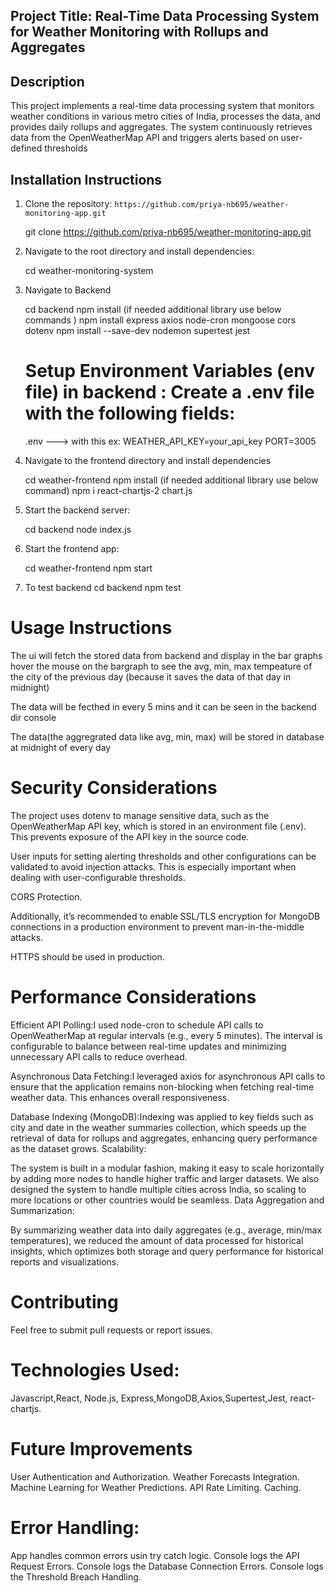 ## Project Title: Real-Time Data Processing System for Weather Monitoring with Rollups and Aggregates

## Description
This project implements a real-time data processing system that monitors weather conditions in various metro cities of India, processes the data, and provides daily rollups and aggregates. The system continuously retrieves data from the OpenWeatherMap API and triggers alerts based on user-defined thresholds

## Installation Instructions
1. Clone the repository: `https://github.com/priya-nb695/weather-monitoring-app.git`
   
    git clone https://github.com/priya-nb695/weather-monitoring-app.git

2. Navigate to the root directory and install dependencies: 
   
    cd  weather-monitoring-system
    
3. Navigate to Backend

     cd backend 
     npm install
     (if needed additional library use below commands ) 
     npm install express axios node-cron mongoose cors dotenv
     npm install --save-dev nodemon supertest jest
   
    # Setup Environment Variables (env file)  in backend  : Create a .env file with the following fields:
    .env ---> with this 
     ex:   WEATHER_API_KEY=your_api_key
           PORT=3005
4. Navigate to the frontend directory and install dependencies
   
    cd weather-frontend
    npm install
    (if needed additional library use below command)
    npm i  react-chartjs-2 chart.js


5. Start the backend server:
   
   cd backend
   node index.js
  
6. Start the frontend app:

   cd weather-frontend
   npm start

7. To test backend 
   cd backend
   npm test


# Usage Instructions

The ui will fetch the stored data from backend and display in the bar graphs 
hover the mouse on the bargraph  to see the avg, min, max tempeature of the city of the previous  day (because it saves the data of that day in midnight)

The  data will be fecthed in every 5 mins and it can be seen in the backend dir console

The  data(the aggregrated data like avg, min, max) will be stored in database at midnight of every day 

# Security Considerations

The project uses dotenv to manage sensitive data, such as the OpenWeatherMap API key, which is stored in an environment file (.env). This prevents exposure of the API key in the source code.

User inputs for setting alerting thresholds and other configurations can be validated to avoid injection attacks. This is especially important when dealing with user-configurable thresholds.

CORS Protection.

Additionally, it’s recommended to enable SSL/TLS encryption for MongoDB connections in a production environment to prevent man-in-the-middle attacks.

HTTPS should be used in production.

# Performance Considerations

Efficient API Polling:I used node-cron to schedule API calls to OpenWeatherMap at regular intervals (e.g., every 5 minutes). The interval is configurable to balance between real-time updates and minimizing unnecessary API calls to reduce overhead.

Asynchronous Data Fetching:I leveraged axios for asynchronous API calls to ensure that the application remains non-blocking when fetching real-time weather data. This enhances overall responsiveness.

Database Indexing (MongoDB):Indexing was applied to key fields such as city and date in the weather summaries collection, which speeds up the retrieval of data for rollups and aggregates, enhancing query performance as the dataset grows.
Scalability:

The system is built in a modular fashion, making it easy to scale horizontally by adding more nodes to handle higher traffic and larger datasets. We also designed the system to handle multiple cities across India, so scaling to more locations or other countries would be seamless.
Data Aggregation and Summarization:

By summarizing weather data into daily aggregates (e.g., average, min/max temperatures), we reduced the amount of data processed for historical insights, which optimizes both storage and query performance for historical reports and visualizations.

# Contributing
Feel free to submit pull requests or report issues.

# Technologies Used:
Javascript,React, Node.js, Express,MongoDB,Axios,Supertest,Jest, react-chartjs.

# Future Improvements
User Authentication and Authorization.
Weather Forecasts Integration.
Machine Learning for Weather Predictions.
API Rate Limiting.
Caching.

# Error Handling: 
App handles common errors usin try catch logic.
Console logs the API Request Errors.
Console logs the Database Connection Errors. 
Console logs the Threshold Breach Handling.




